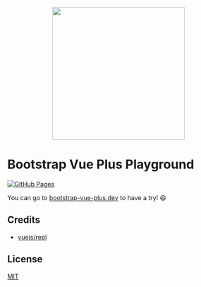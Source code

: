 <p align="center">
  <img width="300px" src="https://avatars.githubusercontent.com/u/107077279">
</p>

# Bootstrap Vue Plus Playground

[![GitHub Pages](https://github.com/bootstrap-vue-plus/bootstrap-vue-plus-playground/actions/workflows/gh-pages.yml/badge.svg)](https://github.com/bootstrap-vue-plus/bootstrap-vue-plus-playground/actions/workflows/gh-pages.yml)

You can go to [bootstrap-vue-plus.dev](https://bootstrap-vue-plus.dev) to have a try! 😆

## Credits

- [vuejs/repl](https://github.com/vuejs/repl)

## License

[MIT](./LICENSE)
